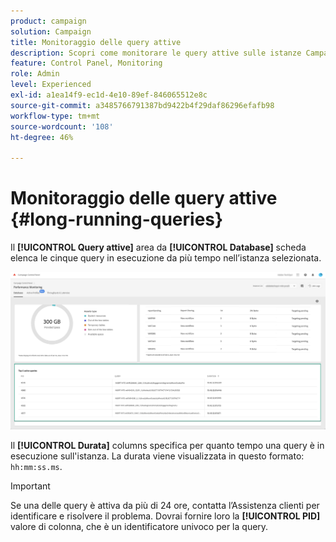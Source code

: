 ```yaml
---
product: campaign
solution: Campaign
title: Monitoraggio delle query attive
description: Scopri come monitorare le query attive sulle istanze Campaign nel Pannello di controllo.
feature: Control Panel, Monitoring
role: Admin
level: Experienced
exl-id: a1ea14f9-ec1d-4e10-89ef-846065512e8c
source-git-commit: a3485766791387bd9422b4f29daf86296efafb98
workflow-type: tm+mt
source-wordcount: '108'
ht-degree: 46%

---
```


# Monitoraggio delle query attive {#long-running-queries}

Il **[!UICONTROL Query attive]** area da **[!UICONTROL Database]** scheda elenca le cinque query in esecuzione da più tempo nell’istanza selezionata.

![](assets/active-queries.png)

Il **[!UICONTROL Durata]** columns specifica per quanto tempo una query è in esecuzione sull&#39;istanza. La durata viene visualizzata in questo formato: `hh:mm:ss.ms`.

>[!IMPORTANT]
>
>Se una delle query è attiva da più di 24 ore, contatta l’Assistenza clienti per identificare e risolvere il problema. Dovrai fornire loro la **[!UICONTROL PID]** valore di colonna, che è un identificatore univoco per la query.
